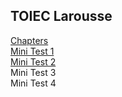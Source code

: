 ## TOIEC Larousse

[Chapters](lrch)    
[Mini Test 1](lrmt1)  
[Mini Test 2](lrmt2)  
Mini Test 3   
Mini Test 4
